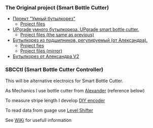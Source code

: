 ### The Original project (Smart Bottle Cutter)
* [Проект "Умный бутылкорез"](https://www.youtube.com/watch?v=465i-q0ZXCA)
  * [Project files](https://disk.yandex.ru/d/M581IImOExM3jw)
* [UPgrade умного бутылкореза. UPgrade smart bottle cutter.](https://www.youtube.com/watch?v=ZA6ZmTGsUik)
  * [Project files (the same as previous)](https://disk.yandex.ru/d/M581IImOExM3jw)
* [Бутылкорез из подшипников, регулируемый (от Александра).](https://www.youtube.com/watch?v=owXAROaGVHI)
  * [Project fies](https://drive.google.com%2Fdrive%2Ffolders%2F17S7W58JXxoeaXaPE_QbjwrEQ2xE5hOtx%3Fusp%3Dsharing&v=owXAROaGVHI)
  * [Project files (mirror)](https://disk.yandex.ru%2Fd%2Fr-sMay45b0uj8Q&v=owXAROaGVHI)
* [Бутылкорез от Александра V2](https://www.youtube.com/watch?v=5Byc4Kf1D5c)

### SBCCtl (Smart Bottle Cutter Controller)
This will be alternative electroics for Smart Bottle Cutter.

As Mechanics I use bottle cutter from [Alexander](https://www.youtube.com/watch?v=5Byc4Kf1D5c) (reference below)

To measure stripe length I develop [DIY encoder](https://www.thingiverse.com/thing:5988577)

To read data from guage use [Level Shifter](https://github.com/mvbasov/SBCCtl/wiki/LevelShifter)

See [WiKi](https://github.com/mvbasov/SBCCtl/wiki) for usefull information

